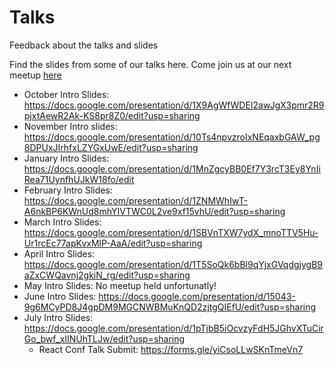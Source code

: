 # Talks
Feedback about the talks and slides

Find the slides from some of our talks here.
Come join us at our next meetup [here](https://meetup.com/leicesterjs)


* October Intro Slides: https://docs.google.com/presentation/d/1X9AgWfWDEI2awJgX3pmr2R9pjxtAewR2Ak-KS8pr8Z0/edit?usp=sharing
* November Intro slides: https://docs.google.com/presentation/d/10Ts4npvzroIxNEqaxbGAW_pg8DPUxJIrhfxLZYGxUwE/edit?usp=sharing
* January Intro Slides: https://docs.google.com/presentation/d/1MnZgcyBB0Ef7Y3rcT3Ey8YnIiRea71UynfhUJkW18fo/edit
* February Intro Slides: https://docs.google.com/presentation/d/1ZNMWhIwT-A6nkBP6KWnUd8mhYIVTWC0L2ve9xf15vhU/edit?usp=sharing
* March Intro Slides: https://docs.google.com/presentation/d/1SBVnTXW7ydX_mnoTTV5Hu-Ur1rcEc77apKvxMlP-AaA/edit?usp=sharing
* April Intro Slides: https://docs.google.com/presentation/d/1T5SoQk6bBl9qYjxGVqdgjygB9aZxCWQavnj2gkiN_rg/edit?usp=sharing
* May Intro Slides: No meetup held unfortunatly!
* June Intro Slides: https://docs.google.com/presentation/d/15043-9g6MCyPD8J4gpDM9MGCNWBMuKnQD2zjtgQIEfU/edit?usp=sharing
* July Intro Slides: https://docs.google.com/presentation/d/1pTjbB5iOcvzyFdH5JGhvXTuCirGo_bwf_xIINUhTLJw/edit?usp=sharing
  - React Conf Talk Submit: https://forms.gle/yiCsoLLwSKnTmeVn7
